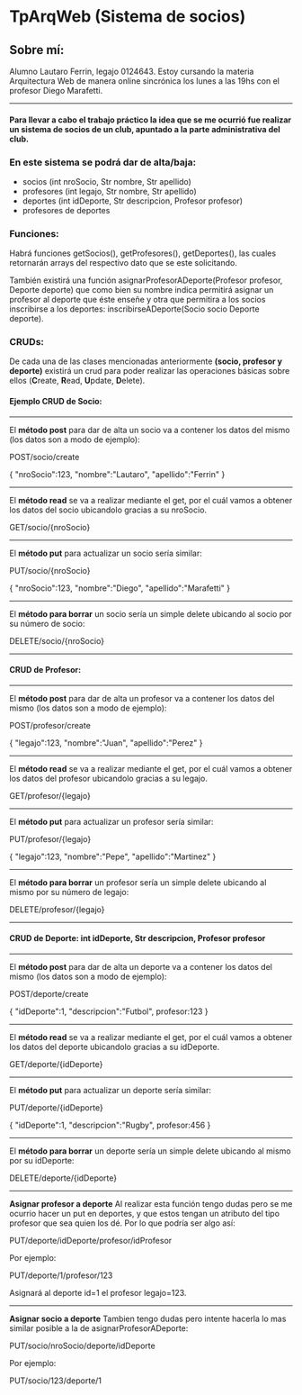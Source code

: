 # TpArqWeb (Sistema de socios)

## Sobre mí:
Alumno Lautaro Ferrin, legajo 0124643. Estoy cursando la materia Arquitectura Web de manera online sincrónica los lunes a las 19hs con el profesor Diego Marafetti.

---

#### Para llevar a cabo el trabajo práctico la idea que se me ocurrió fue realizar un sistema de socios de un club, apuntado a la parte administrativa del club.

### En este sistema se podrá dar de alta/baja: 

- socios (int nroSocio, Str nombre, Str apellido)
- profesores (int legajo, Str nombre, Str apellido)
- deportes (int idDeporte, Str descripcion, Profesor profesor)
- profesores de deportes

### Funciones:

Habrá funciones getSocios(), getProfesores(), getDeportes(), las cuales retornarán arrays del respectivo dato que se este solicitando.

También existirá una función asignarProfesorADeporte(Profesor profesor, Deporte deporte) que como bien su nombre indica permitirá asignar un profesor al deporte que éste enseñe y otra que permitira a los socios inscribirse a los deportes: inscribirseADeporte(Socio socio Deporte deporte).

### CRUDs:

De cada una de las clases mencionadas anteriormente **(socio, profesor y deporte)** existirá un crud para poder realizar las operaciones básicas sobre ellos (**C**reate, **R**ead, **U**pdate, **D**elete).

#### Ejemplo CRUD de Socio:

---

El **método post** para dar de alta un socio va a contener los datos del mismo (los datos son a modo de ejemplo):

POST/socio/create

{
  "nroSocio":123,
  "nombre":"Lautaro",
  "apellido":"Ferrin"
}

---

El **método read** se va a realizar mediante el get, por el cuál vamos a obtener los datos del socio ubicandolo gracias a su nroSocio.

GET/socio/{nroSocio}

---

El **método put** para actualizar un socio sería similar:

PUT/socio/{nroSocio}

{
  "nroSocio":123,
  "nombre":"Diego",
  "apellido":"Marafetti"
}

---

El **método para borrar** un socio sería un simple delete ubicando al socio por su número de socio:

DELETE/socio/{nroSocio}

---

#### CRUD de Profesor:

---

El **método post** para dar de alta un profesor va a contener los datos del mismo (los datos son a modo de ejemplo):

POST/profesor/create

{
  "legajo":123,
  "nombre":"Juan",
  "apellido":"Perez"
}

---

El **método read** se va a realizar mediante el get, por el cuál vamos a obtener los datos del profesor ubicandolo gracias a su legajo.

GET/profesor/{legajo}

---

El **método put** para actualizar un profesor sería similar:

PUT/profesor/{legajo}

{
  "legajo":123,
  "nombre":"Pepe",
  "apellido":"Martinez"
}

---

El **método para borrar** un profesor sería un simple delete ubicando al mismo por su número de legajo:

DELETE/profesor/{legajo}

---

#### CRUD de Deporte: int idDeporte, Str descripcion, Profesor profesor

---

El **método post** para dar de alta un deporte va a contener los datos del mismo (los datos son a modo de ejemplo):

POST/deporte/create

{
  "idDeporte":1,
  "descripcion":"Futbol",
  profesor:123
}

---

El **método read** se va a realizar mediante el get, por el cuál vamos a obtener los datos del deporte ubicandolo gracias a su idDeporte.

GET/deporte/{idDeporte}

---

El **método put** para actualizar un deporte sería similar:

PUT/deporte/{idDeporte}

{
  "idDeporte":1,
  "descripcion":"Rugby",
  profesor:456
}

---

El **método para borrar** un deporte sería un simple delete ubicando al mismo por su idDeporte:

DELETE/deporte/{idDeporte}

---

**Asignar profesor a deporte**
Al realizar esta función tengo dudas pero se me ocurrio hacer un put en deportes, y que estos tengan un atributo del tipo profesor que sea quien los dé. Por lo que podría ser algo así:

PUT/deporte/idDeporte/profesor/idProfesor

Por ejemplo:

PUT/deporte/1/profesor/123

Asignará al deporte id=1 el profesor legajo=123.

---

**Asignar socio a deporte**
Tambien tengo dudas pero intente hacerla lo mas similar posible a la de asignarProfesorADeporte:

PUT/socio/nroSocio/deporte/idDeporte

Por ejemplo:

PUT/socio/123/deporte/1
